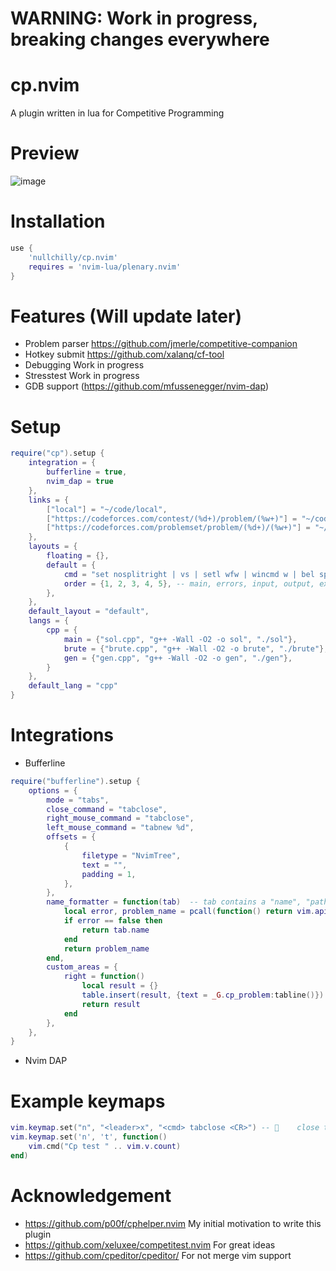 
# WARNING: Work in progress, breaking changes everywhere

# cp.nvim

A plugin written in lua for Competitive Programming

# Preview
![image](https://user-images.githubusercontent.com/56817415/174459273-c9e0fdbc-e06f-4d31-9e18-ab8ecd02e752.png)

# Installation

```lua
use {
	'nullchilly/cp.nvim'
	requires = 'nvim-lua/plenary.nvim'
}
```

# Features (Will update later)

- Problem parser
https://github.com/jmerle/competitive-companion
- Hotkey submit
https://github.com/xalanq/cf-tool
- Debugging
Work in progress
- Stresstest
Work in progress
- GDB support (https://github.com/mfussenegger/nvim-dap)

# Setup

```lua
require("cp").setup {
	integration = {
		bufferline = true,
		nvim_dap = true
	},
	links = {
		["local"] = "~/code/local",
		["https://codeforces.com/contest/(%d+)/problem/(%w+)"] = "~/code/contest/codeforces",
		["https://codeforces.com/problemset/problem/(%d+)/(%w+)"] = "~/code/contest/codeforces",
	},
	layouts = {
		floating = {},
		default = {
			cmd = "set nosplitright | vs | setl wfw | wincmd w | bel sp | vs | vs | 1wincmd w",
			order = {1, 2, 3, 4, 5}, -- main, errors, input, output, expected output
		},
	},
	default_layout = "default",
	langs = {
		cpp = {
			main = {"sol.cpp", "g++ -Wall -O2 -o sol", "./sol"},
			brute = {"brute.cpp", "g++ -Wall -O2 -o brute", "./brute"},
			gen = {"gen.cpp", "g++ -Wall -O2 -o gen", "./gen"},
		}
	},
	default_lang = "cpp"
}
```

# Integrations

- Bufferline
```lua
require("bufferline").setup {
	options = {
		mode = "tabs",
		close_command = "tabclose",
		right_mouse_command = "tabclose",
		left_mouse_command = "tabnew %d",
		offsets = {
			{
				filetype = "NvimTree",
				text = "",
				padding = 1,
			},
		},
		name_formatter = function(tab)	-- tab contains a "name", "path" and "tabnr"
			local error, problem_name = pcall(function() return vim.api.nvim_tabpage_get_var(tab.tabnr, "cp_problem_name") end)
			if error == false then
				return tab.name
			end
			return problem_name
		end,
		custom_areas = {
			right = function()
				local result = {}
				table.insert(result, {text = _G.cp_problem:tabline()})
				return result
			end
		},
	},
}
```

- Nvim DAP

# Example keymaps
```lua
vim.keymap.set("n", "<leader>x", "<cmd> tabclose <CR>") -- 	close tab
vim.keymap.set('n', 't', function()
	vim.cmd("Cp test " .. vim.v.count)
end)
```

# Acknowledgement
- https://github.com/p00f/cphelper.nvim My initial motivation to write this plugin
- https://github.com/xeluxee/competitest.nvim For great ideas
- https://github.com/cpeditor/cpeditor/ For not merge vim support

